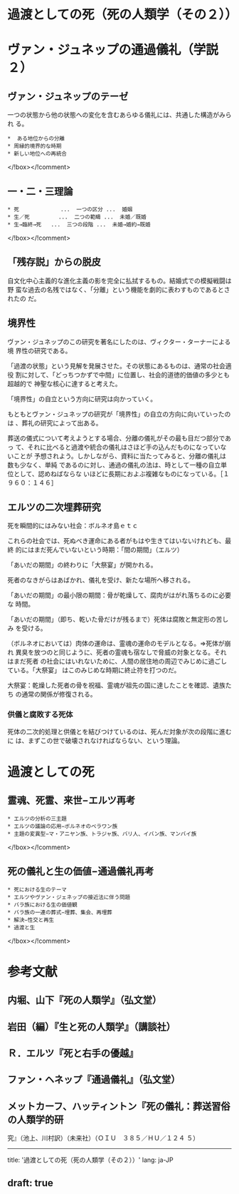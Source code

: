 <!-- -*- coding: utf-8; mode: markdown -*- -->

過渡としての死（死の人類学（その２））
====

# ヴァン・ジュネップの通過儀礼（学説２）

## ヴァン・ジュネップのテーゼ

 一つの状態から他の状態への変化を含むあらゆる儀礼には、共通した構造がみられ
る。

<!comment><!box> 
	*  ある地位からの分離
	* 周縁的境界的な時期
	* 新しい地位への再統合

</!box></!comment>

## 一・二・三理論

<!comment><!box> 
	* 死             ...  一つの区分 ...  婚姻
	* 生／死         ...  二つの範疇 ...  未婚／既婚
	* 生→臨終→死   ...  三つの段階 ...  未婚→婚約→既婚    

</!box></!comment>

## 「残存説」からの脱皮

 自文化中心主義的な進化主義の影を完全に払拭するもの。結婚式での模擬戦闘は野
蛮な過去の名残ではなく、「分離」という機能を劇的に表わすものであるとされたの
だ。

## 境界性

 ヴァン・ジュネップのこの研究を著名にしたのは、ヴィクター・ターナーによる境
界性の研究である。

 「過渡の状態」という見解を発展させた。その状態にあるものは、通常の社会適役
割に対して、「どっちつかずで中間」に位置し、社会的道徳的価値の多少とも超越的で
神聖な核心に達すると考えた。

 「境界性」の自立という方向に研究は向かっていく。

 もともとヴァン・ジュネップの研究が「境界性」の自立の方向に向いていったのは
、葬礼の研究によって出ある。

 葬送の儀式について考えようとする場合、分離の儀礼がその最も目だつ部分であっ
て、それに比べると過渡や統合の儀礼はさほど手の込んだものになっていないことが
予想されよう。しかしながら、資料に当たってみると、分離の儀礼は数も少なく、単純
であるのに対し、通過の儀礼の法は、時として一種の自立単位として、認めねばならな
いほどに長期におよぶ複雑なものになっている。［１９６０：１４６］

## エルツの二次埋葬研究

 死を瞬間的にはみない社会：ボルネオ島ｅｔｃ

 これらの社会では、死ぬべき運命にある者がもはや生きてはいないけれども、最終
的にはまだ死んでいないという時期：「間の期間」（エルツ）

 「あいだの期間」の終わりに「大祭宴」が開かれる。

 死者のなきがらはあばかれ、儀礼を受け、新たな場所へ移される。

 「あいだの期間」の最小限の期間：骨が乾燥して、腐肉がはがれ落ちるのに必要な
時間。

 「あいだの期間」（即ち、乾いた骨だけが残るまで）死体は腐敗と無定形の苦しみ
を受ける。

 （ボルネオにおいては）肉体の運命は、霊魂の運命のモデルとなる。⇒死体が崩れ
異臭を放つのと同じように、死者の霊魂も宿なしで脅威の対象となる。それはまだ死者
の社会にはいれないために、人間の居住地の周辺でみじめに過ごしている。「大祭宴」
はこのみじめな時期に終止符を打つのだ。

 大祭宴：乾燥した死者の骨を祝福、霊魂が祖先の国に達したことを確認、遺族たち
の通常の関係が修復される。

### 供儀と腐敗する死体

 死体の二次的処理と供儀とを結びつけているのは、死んだ対象が次の段階に進むに
は、まずこの世で破壊されなければならない、という理論。

# 過渡としての死

## 霊魂、死霊、来世−エルツ再考

<!comment><!box> 
	* エルツの分析の三主題
	* エルツの議論の応用−ボルネオのベラワン族
	* 主題の変異型−マ・アニヤン族、トラジャ族、バリ人、イバン族、マンバイ族

</!box></!comment>
	
## 死の儀礼と生の価値−通過儀礼再考

<!comment><!box> 
	* 死における生のテーマ
	* エルツやヴァン・ジェネップの接近法に伴う問題
	* バラ族における生の価値観
	* バラ族の一連の葬式−埋葬、集会、再埋葬
	* 解決−性交と再生
	* 過渡と生

</!box></!comment>

# 参考文献

## 内堀、山下『死の人類学』（弘文堂）

## 岩田（編）『生と死の人類学』（講談社）

## Ｒ．エルツ『死と右手の優越』

## ファン・ヘネップ『通過儀礼』（弘文堂）

## メットカーフ、ハッティントン『死の儀礼：葬送習俗の人類学的研 

究』（池上、川村訳）（未来社）（ＯＩＵ　３８５／ＨＵ／１２４ 
５）

---
title: '過渡としての死（死の人類学（その２））'
lang: ja-JP

draft: true
---
